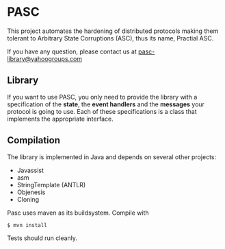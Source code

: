 PASC
====

This project automates the hardening of distributed protocols making them tolerant to Arbitrary State Corruptions (ASC), thus its name, Practial ASC. 

If you have any question, please contact us at pasc-library@yahoogroups.com

Library
-------

If you want to use PASC, you only need to provide the library with a specification of the **state**, the **event handlers** and the **messages** your protocol is going to use. Each of these specifications is a class that implements the appropriate
interface. 

Compilation
-----------

The library is implemented in Java and depends on several other projects:
* Javassist
* asm
* StringTemplate (ANTLR)
* Objenesis
* Cloning

Pasc uses maven as its buildsystem. Compile with
	
    $ mvn install
	
Tests should run cleanly.
